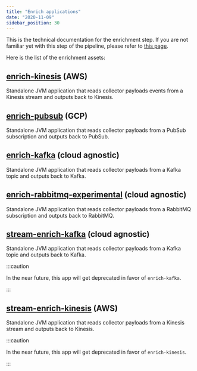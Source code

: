 ```yaml
---
title: "Enrich applications"
date: "2020-11-09"
sidebar_position: 30
---
```


This is the technical documentation for the enrichment step. If you are not familiar yet with this step of the pipeline, please refer to [this page](/docs/enriching-your-data/what-is-enrichment/index.md).

Here is the list of the enrichment assets:

## [enrich-kinesis](/docs/enriching-your-data/enrichment-components/enrich-kinesis/index.md) (AWS)

Standalone JVM application that reads collector payloads events from a Kinesis stream and outputs back to Kinesis.

## [enrich-pubsub](/docs/enriching-your-data/enrichment-components/enrich-pubsub/index.md) (GCP)

Standalone JVM application that reads collector payloads from a PubSub subscription and outputs back to PubSub.

## [enrich-kafka](/docs/enriching-your-data/enrichment-components/enrich-kafka/index.md) (cloud agnostic)

Standalone JVM application that reads collector payloads from a Kafka topic and outputs back to Kafka.

## [enrich-rabbitmq-experimental](/docs/enriching-your-data/enrichment-components/enrich-rabbitmq/index.md) (cloud agnostic)

Standalone JVM application that reads collector payloads from a RabbitMQ subscription and outputs back to RabbitMQ.

## [stream-enrich-kafka](/docs/enriching-your-data/enrichment-components/stream-enrich/index.md) (cloud agnostic)

Standalone JVM application that reads collector payloads from a Kafka topic and outputs back to Kafka.

:::caution

In the near future, this app will get deprecated in favor of `enrich-kafka`.

:::

## [stream-enrich-kinesis](/docs/enriching-your-data/enrichment-components/stream-enrich/index.md) (AWS)

Standalone JVM application that reads collector payloads from a Kinesis stream and outputs back to Kinesis.

:::caution

In the near future, this app will get deprecated in favor of `enrich-kinesis`.

:::


